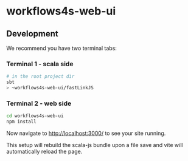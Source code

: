 # workflows4s-web-ui

## Development

We recommend you have two terminal tabs:

### Terminal 1 - scala side

```sh
# in the root project dir
sbt 
> ~workflows4s-web-ui/fastLinkJS
```

### Terminal 2 - web side
```sh
cd workflows4s-web-ui
npm install
```

Now navigate to [http://localhost:3000/](http://localhost:5173/) to see your site running.

This setup will rebuild the scala-js bundle upon a file save and vite will automatically reload the page.
